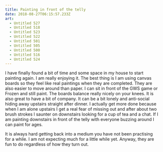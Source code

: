 ```yaml
---
title: Painting in front of the telly
date: 2018-08-27T06:15:57.233Z
art:
  - Untitled 527
  - Untitled 518
  - Untitled 523
  - Untitled 522
  - Untitled 501
  - Untitled 505
  - Untitled 500
  - Untitled 516
  - Untitled 524
---
```

I have finally found a bit of time and some space in my house to start painting again. I am really enjoying it. The best thing is I am using canvas boards so they feel like real paintings when they are completed. They are also easier to move around than paper. I can sit in front of the GWS game or Frozen and still paint. The boards balance really nicely on your knees. It is also great to have a bit of company. It can be a bit lonely and anti-social hiding away upstairs straight after dinner. I actually get more done because when I am alone upstairs I get a real fear of missing out and after about two brush strokes I saunter on downstairs looking for a cup of tea and a chat. If I am painting downstairs in front of the telly with everyone buzzing around I can paint for ages.

It is always hard getting back into a medium you have not been practising for a while. I am not expecting much for a little while yet. Anyway, they are fun to do regardless of how they turn out.